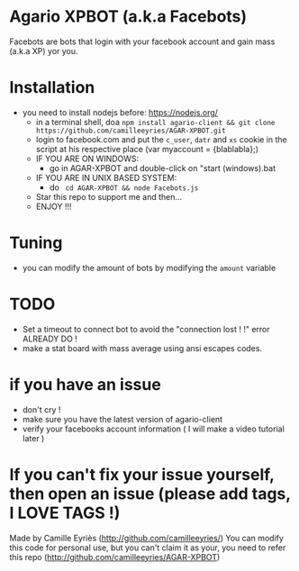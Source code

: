 # Agario XPBOT (a.k.a Facebots)

Facebots are bots that login with your facebook account and gain mass (a.k.a XP) yor you.

# Installation
- you need to install nodejs before: https://nodejs.org/
  - in a terminal shell, doa ```npm install agario-client && git clone https://github.com/camilleeyries/AGAR-XPBOT.git```
  - login to facebook.com and put the ```c_user```, ```datr``` and ```xs``` cookie in the script at his respective place (var myaccount = {blablabla};)
  - IF YOU ARE ON WINDOWS: 
    - go in AGAR-XPBOT and double-click on "start (windows).bat
  - IF YOU ARE IN UNIX BASED SYSTEM:
    - do ``` cd AGAR-XPBOT && node Facebots.js```
  - Star this repo to support me and then...
  - ENJOY !!!

# Tuning
- you can modify the amount of bots by modifying the ```amount``` variable

# TODO
- Set a timeout to connect bot to avoid the "connection lost ! !" error ALREADY DO !
- make a stat board with mass average using ansi escapes codes.

# if you have an issue
- don't cry !
- make sure you have the latest version of agario-client
- verify your facebooks account information ( I will make a video tutorial later )

# If you can't fix your issue yourself, then open an issue (please add tags, I LOVE TAGS !)

Made by Camille Eyriès (http://github.com/camilleeyries/)
You can modify this code for personal use, but you can't claim it as your, you need to refer this repo (http://github.com/camilleeyries/AGAR-XPBOT)
